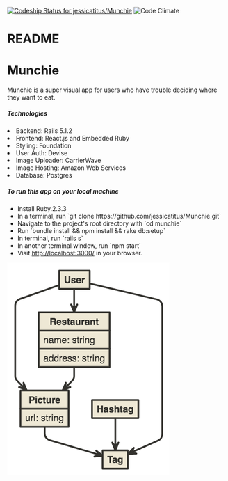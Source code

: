 [ ![Codeship Status for jessicatitus/Munchie](https://app.codeship.com/projects/664118c0-5856-0135-73c1-5ef5e2052994/status?branch=master)](https://app.codeship.com/projects/236256)
![Code Climate](https://codeclimate.com/github/jessicatitus/Munchie.png)
# README

<h1>Munchie</h1>

Munchie is a super visual app for users who have trouble deciding where they want to eat.

<h5>Technologies</h5>
<li>Backend: Rails 5.1.2</li>
<li>Frontend: React.js and Embedded Ruby</li>
<li>Styling: Foundation</li>
<li>User Auth: Devise</li>
<li>Image Uploader: CarrierWave</li>
<li>Image Hosting: Amazon Web Services</li>
<li>Database: Postgres</li>

<h5>To run this app on your local machine</h5>
<ul>
<li>Install Ruby.2.3.3</li>
<li>In a terminal, run `git clone https://github.com/jessicatitus/Munchie.git`</li>
<li>Navigate to the project's root directory with `cd munchie`</li>
<li>Run `bundle install && npm install && rake db:setup`</li>
<li>In terminal, run `rails s`</li>
<li>In another terminal window, run  `npm start`</li>
<li>Visit <a href='http://localhost:3000/'>http://localhost:3000/</a> in your browser.</li>
</ul>

![ER diagram](nomnoml1.png) 

